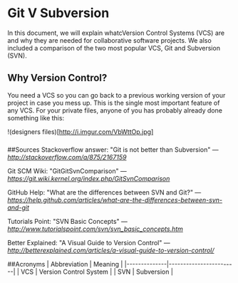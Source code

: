 # Git V Subversion
In this document, we will explain whatcVersion Control Systems (VCS) are and why they are needed for collaborative software projects.
We also included a comparison of the two most popular VCS, Git and Subversion (SVN).

## Why Version Control?
You need a VCS so you can go back to a previous working version of your project in case you mess up.
This is the single most important feature of any VCS.
For your private files, anyone of you has probably already done something like this:

!(designers files)[http://i.imgur.com/VbWttOp.jpg]

###

##Sources
Stackoverflow answer: "Git is not better than Subversion" &mdash; <cite>http://stackoverflow.com/a/875/2167159</cite>

Git SCM Wiki: "GitGitSvnComparison" &mdash; <cite>https://git.wiki.kernel.org/index.php/GitSvnComparison</cite>

GitHub Help: "What are the differences between SVN and Git?" &mdash; <cite>https://help.github.com/articles/what-are-the-differences-between-svn-and-git</cite>

Tutorials Point: "SVN Basic Concepts" &mdash; <cite>http://www.tutorialspoint.com/svn/svn_basic_concepts.htm</cite>

Better Explained: "A Visual Guide to Version Control" &mdash; <cite>http://betterexplained.com/articles/a-visual-guide-to-version-control/</cite>

##Acronyms
| Abbreviation | Meaning                |
|--------------|------------------------|
| VCS          | Version Control System |
| SVN          | Subversion             |
